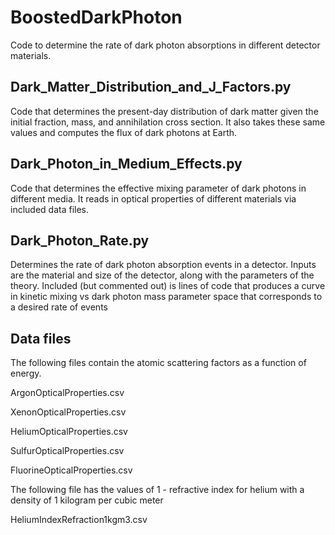 # BoostedDarkPhoton
Code to determine the rate of dark photon absorptions in different detector materials.

## Dark_Matter_Distribution_and_J_Factors.py
Code that determines the present-day distribution of dark matter given the initial fraction, mass, and annihilation cross section. It also takes these same values and computes the flux of dark photons at Earth.

## Dark_Photon_in_Medium_Effects.py
Code that determines the effective mixing parameter of dark photons in different media. It reads in optical properties of different materials via included data files.

## Dark_Photon_Rate.py
Determines the rate of dark photon absorption events in a detector. Inputs are the material and size of the detector, along with the parameters of the theory. Included (but commented out) is lines of code that produces a curve in kinetic mixing vs dark photon mass parameter space that corresponds to a desired rate of events

## Data files
The following files contain the atomic scattering factors as a function of energy.

ArgonOpticalProperties.csv

XenonOpticalProperties.csv

HeliumOpticalProperties.csv

SulfurOpticalProperties.csv

FluorineOpticalProperties.csv

The following file has the values of 1 - refractive index for helium with a density of 1 kilogram per cubic meter

HeliumIndexRefraction1kgm3.csv
